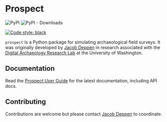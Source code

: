 # Prospect

![PyPI](https://img.shields.io/pypi/v/prospect) ![PyPI - Downloads](https://img.shields.io/pypi/dm/prospect)

[![Code style: black](https://img.shields.io/badge/code%20style-black-000000.svg)](https://github.com/psf/black)

`prospect` is a Python package for simulating archaeological field surveys. It was originally developed by [Jacob Deppen](https://deppen8.github.io/) in research associated with the [Digital Archaeology Research Lab](https://www.digarlab.uw.edu/) at the University of Washington.

## Documentation

Read the [Prospect User Guide](https://deppen8.github.io/prospect) for the latest documentation, including API docs.

## Contributing

Contributions are welcome but please contact [Jacob Deppen](prospect.python@gmail.com) to coordinate.
